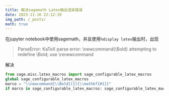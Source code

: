 ```yaml
---
title: 解决sagemath Latex输出渲染错误
date: 2023-11-16 22:12:19
img_path: /_posts/
math: true
---
```


在jupyter notebook中使用sagemath，并且使用`%display latex`输出时，出现
> ParseError: KaTeX parse error: \newcommand{\Bold} attempting to redefine \Bold; use \renewcommand

解决

```python
from sage.misc.latex_macros import sage_configurable_latex_macros
global sage_configurable_latex_macros
marco = "\\newcommand{\\Bold}[1]{\\mathbf{#1}}"
if marco in sage_configurable_latex_macros: sage_configurable_latex_macros.remove(marco)
```
